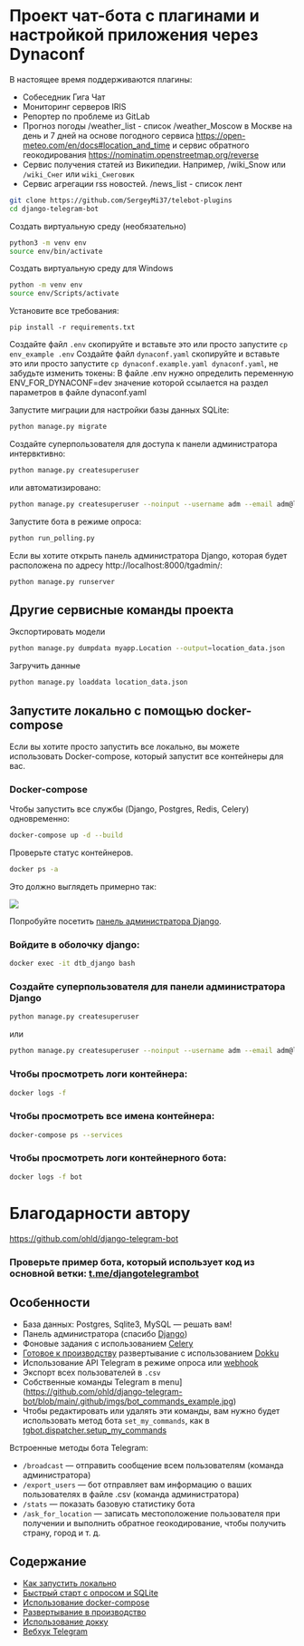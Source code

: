 # Проект чат-бота с плагинами и настройкой приложения через Dynaconf

В настоящее время поддерживаются плагины:
- Собеседник Гига Чат
- Мониторинг серверов IRIS
- Репортер по проблеме из GitLab
- Прогноз погоды /weather_list - список /weather_Moscow в Москве на день и 7 дней 
  на основе погодного сервиса https://open-meteo.com/en/docs#location_and_time 
  и сервис обратного геокодирования https://nominatim.openstreetmap.org/reverse
- Сервис получения статей из Википедии. Например, /wiki_Snow или <code>/wiki_Снег</code> или <code>wiki_Снеговик</code>
- Сервис агрегации rss новостей. /news_list - список лент

``` bash
git clone https://github.com/SergeyMi37/telebot-plugins
cd django-telegram-bot
```

Создать виртуальную среду (необязательно)
``` bash
python3 -m venv env
source env/bin/activate
```

Создать виртуальную среду для Windows
``` bash
python -m venv env
source env/Scripts/activate
```

Установите все требования:
```
pip install -r requirements.txt
```

Создайте файл `.env` скопируйте и вставьте это или просто запустите `cp env_example .env`
Создайте файл `dynaconf.yaml` скопируйте и вставьте это или просто запустите `cp dynaconf.example.yaml dynaconf.yaml`, не забудьте изменить токены:
В файле .env нужно определить переменную ENV_FOR_DYNACONF=dev значение которой ссылается на раздел параметров в файле dynaconf.yaml

Запустите миграции для настройки базы данных SQLite:
``` bash
python manage.py migrate
```

Создайте суперпользователя для доступа к панели администратора интервктивно:
``` bash
python manage.py createsuperuser
```
или автоматизировано:
``` bash
python manage.py createsuperuser --noinput --username adm --email adm@localhost.com # .env DJANGO_SUPERUSER_PASSWORD=demo
```

Запустите бота в режиме опроса:
``` bash
python run_polling.py
```

Если вы хотите открыть панель администратора Django, которая будет расположена по адресу http://localhost:8000/tgadmin/:
``` bash
python manage.py runserver
```
## Другие сервисные команды проекта

Экспортировать модели
``` bash
python manage.py dumpdata myapp.Location --output=location_data.json
```
Загручить данные
``` bash
python manage.py loaddata location_data.json
```

## Запустите локально с помощью docker-compose
Если вы хотите просто запустить все локально, вы можете использовать Docker-compose, который запустит все контейнеры для вас.

### Docker-compose

Чтобы запустить все службы (Django, Postgres, Redis, Celery) одновременно:
``` bash
docker-compose up -d --build
```

Проверьте статус контейнеров.
``` bash
docker ps -a
```
Это должно выглядеть примерно так:
<p align="left">
<img src="https://github.com/ohld/django-telegram-bot/raw/main/.github/imgs/containers_status.png">
</p>

Попробуйте посетить <a href="http://0.0.0.0:8000/tgadmin">панель администратора Django</a>.

### Войдите в оболочку django:

``` bash
docker exec -it dtb_django bash
```

### Создайте суперпользователя для панели администратора Django

``` bash
python manage.py createsuperuser
```
или
``` bash
python manage.py createsuperuser --noinput --username adm --email adm@localhost.com # .env DJANGO_SUPERUSER_PASSWORD=demo
```

### Чтобы просмотреть логи контейнера:

``` bash
docker logs -f
```
### Чтобы просмотреть все имена контейнера:

``` bash
docker-compose ps --services
```
### Чтобы просмотреть логи контейнерного бота:

``` bash
docker logs -f bot
```

# Благодарности автору

https://github.com/ohld/django-telegram-bot

### Проверьте пример бота, который использует код из основной ветки: [t.me/djangotelegrambot](https://t.me/djangotelegrambot)
## Особенности

* База данных: Postgres, Sqlite3, MySQL — решать вам!
* Панель администратора (спасибо [Django](https://docs.djangoproject.com/en/3.1/intro/tutorial01/))
* Фоновые задания с использованием [Celery](https://docs.celeryproject.org/en/stable/)
* [Готовое к производству](https://github.com/ohld/django-telegram-bot/wiki/Production-Deployment-using-Dokku) развертывание с использованием [Dokku](https://dokku.com)
* Использование API Telegram в режиме опроса или [webhook](https://core.telegram.org/bots/api#setwebhook)
* Экспорт всех пользователей в `.csv`
* Собственные команды Telegram в menu](https://github.com/ohld/django-telegram-bot/blob/main/.github/imgs/bot_commands_example.jpg)
* Чтобы редактировать или удалять эти команды, вам нужно будет использовать метод бота `set_my_commands`, как в [tgbot.dispatcher.setup_my_commands](https://github.com/ohld/django-telegram-bot/blob/main/tgbot/dispatcher.py#L150-L156)

Встроенные методы бота Telegram:
* `/broadcast` — отправить сообщение всем пользователям (команда администратора)
* `/export_users` — бот отправляет вам информацию о ваших пользователях в файле .csv (команда администратора)
* `/stats` — показать базовую статистику бота
* `/ask_for_location` — записать местоположение пользователя при получении и выполнить обратное геокодирование, чтобы получить страну, город и т. д.

## Содержание

* [Как запустить локально](https://github.com/ohld/django-telegram-bot/#how-to-run)
* [Быстрый старт с опросом и SQLite](https://github.com/ohld/django-telegram-bot/#quickstart-polling--sqlite)
* [Использование docker-compose](https://github.com/ohld/django-telegram-bot/#run-locally-using-docker-compose)
* [Развертывание в производство](https://github.com/ohld/django-telegram-bot/#deploy-to-production)
* [Использование докку](https://github.com/ohld/django-telegram-bot/#deploy-using-dokku-step-by-step) 
* [Вебхук Telegram](https://github.com/ohld/django-telegram-bot/#https--telegram-bot-webhook)